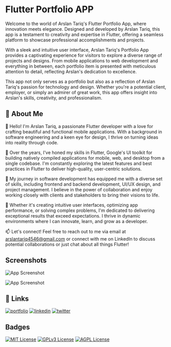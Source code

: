 
# Flutter Portfolio APP

Welcome to the world of Arslan Tariq's Flutter Portfolio App, where innovation meets elegance. Designed and developed by Arslan Tariq, this app is a testament to creativity and expertise in Flutter, offering a seamless platform to showcase professional accomplishments and projects.

With a sleek and intuitive user interface, Arslan Tariq's Portfolio App provides a captivating experience for visitors to explore a diverse range of projects and designs. From mobile applications to web development and everything in between, each portfolio item is presented with meticulous attention to detail, reflecting Arslan's dedication to excellence.

This app not only serves as a portfolio but also as a reflection of Arslan Tariq's passion for technology and design. Whether you're a potential client, employer, or simply an admirer of great work, this app offers insight into Arslan's skills, creativity, and professionalism.


## 🚀 About Me
👋 Hello! I'm Arslan Tariq, a passionate Flutter developer with a love for crafting beautiful and functional mobile applications. With a background in software engineering and a keen eye for design, I thrive on turning ideas into reality through code.

🚀 Over the years, I've honed my skills in Flutter, Google's UI toolkit for building natively compiled applications for mobile, web, and desktop from a single codebase. I'm constantly exploring the latest features and best practices in Flutter to deliver high-quality, user-centric solutions.

💼 My journey in software development has equipped me with a diverse set of skills, including frontend and backend development, UI/UX design, and project management. I believe in the power of collaboration and enjoy working closely with clients and stakeholders to bring their visions to life.

🌟 Whether it's creating intuitive user interfaces, optimizing app performance, or solving complex problems, I'm dedicated to delivering exceptional results that exceed expectations. I thrive in dynamic environments where I can innovate, learn, and grow as a developer.

📫 Let's connect! Feel free to reach out to me via email at arslantariq4546@gmail.com or connect with me on LinkedIn to discuss potential collaborations or just chat about all things Flutter!


## Screenshots

![App Screenshot](https://github.com/Arslan4546/Portfolio-App-by-ArslanTariq/blob/main/assets/screenshoot/SS1.png)

![App Screenshot](https://github.com/Arslan4546/Portfolio-App-by-ArslanTariq/blob/main/assets/screenshoot/SS2.png)


## 🔗 Links
[![portfolio](https://img.shields.io/badge/my_portfolio-000?style=for-the-badge&logo=ko-fi&logoColor=white)](https://katherineoelsner.com/)
[![linkedin](https://img.shields.io/badge/linkedin-0A66C2?style=for-the-badge&logo=linkedin&logoColor=white)](https://www.linkedin.com/)
[![twitter](https://img.shields.io/badge/twitter-1DA1F2?style=for-the-badge&logo=twitter&logoColor=white)](https://twitter.com/)


## Badges

[![MIT License](https://img.shields.io/badge/License-MIT-green.svg)](https://choosealicense.com/licenses/mit/)
[![GPLv3 License](https://img.shields.io/badge/License-GPL%20v3-yellow.svg)](https://opensource.org/licenses/)
[![AGPL License](https://img.shields.io/badge/license-AGPL-blue.svg)](http://www.gnu.org/licenses/agpl-3.0)

